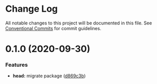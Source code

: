 # Change Log

All notable changes to this project will be documented in this file.
See [Conventional Commits](https://conventionalcommits.org) for commit guidelines.

# 0.1.0 (2020-09-30)


### Features

* **head:** migrate package ([d869c3b](https://github.com/lihbr/utils-nuxt/commit/d869c3b5bf9c9c87eb44c39168a803c6f852915b))
